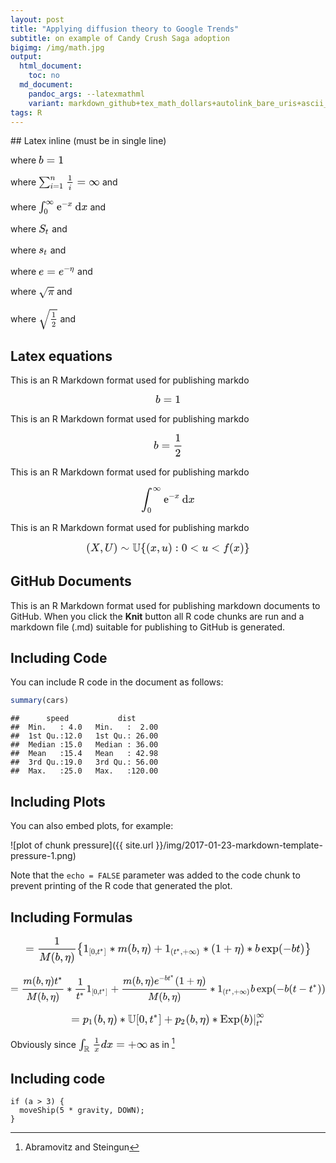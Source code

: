 ```yaml
---
layout: post
title: "Applying diffusion theory to Google Trends"
subtitle: on example of Candy Crush Saga adoption
bigimg: /img/math.jpg
output:
  html_document:
    toc: no
  md_document:
    pandoc_args: --latexmathml
    variant: markdown_github+tex_math_dollars+autolink_bare_uris+ascii_identifiers
tags: R
---
```

 

<style id="MathJax_SVG_styles">.MathJax_SVG_Display {text-align: center; margin: 1em 0em; position: relative; display: block!important; text-indent: 0; max-width: none; max-height: none; min-width: 0; min-height: 0; width: 100%}
.MathJax_SVG .MJX-monospace {font-family: monospace}
.MathJax_SVG .MJX-sans-serif {font-family: sans-serif}
.MathJax_SVG {display: inline; font-style: normal; font-weight: normal; line-height: normal; font-size: 100%; font-size-adjust: none; text-indent: 0; text-align: left; text-transform: none; letter-spacing: normal; word-spacing: normal; word-wrap: normal; white-space: nowrap; float: none; direction: ltr; max-width: none; max-height: none; min-width: 0; min-height: 0; border: 0; padding: 0; margin: 0}
.MathJax_SVG * {transition: none; -webkit-transition: none; -moz-transition: none; -ms-transition: none; -o-transition: none}
.mjx-svg-href {fill: blue; stroke: blue}
.MathJax_SVG_LineBox {display: table!important}
.MathJax_SVG_LineBox span {display: table-cell!important; width: 10000em!important; min-width: 0; max-width: none; padding: 0; border: 0; margin: 0}
</style><svg style="display: none;"><defs id="MathJax_SVG_glyphs"><path stroke-width="1" id="MJMATHI-62" d="M73 647Q73 657 77 670T89 683Q90 683 161 688T234 694Q246 694 246 685T212 542Q204 508 195 472T180 418L176 399Q176 396 182 402Q231 442 283 442Q345 442 383 396T422 280Q422 169 343 79T173 -11Q123 -11 82 27T40 150V159Q40 180 48 217T97 414Q147 611 147 623T109 637Q104 637 101 637H96Q86 637 83 637T76 640T73 647ZM336 325V331Q336 405 275 405Q258 405 240 397T207 376T181 352T163 330L157 322L136 236Q114 150 114 114Q114 66 138 42Q154 26 178 26Q211 26 245 58Q270 81 285 114T318 219Q336 291 336 325Z"></path><path stroke-width="1" id="MJMAIN-3D" d="M56 347Q56 360 70 367H707Q722 359 722 347Q722 336 708 328L390 327H72Q56 332 56 347ZM56 153Q56 168 72 173H708Q722 163 722 153Q722 140 707 133H70Q56 140 56 153Z"></path><path stroke-width="1" id="MJMAIN-31" d="M213 578L200 573Q186 568 160 563T102 556H83V602H102Q149 604 189 617T245 641T273 663Q275 666 285 666Q294 666 302 660V361L303 61Q310 54 315 52T339 48T401 46H427V0H416Q395 3 257 3Q121 3 100 0H88V46H114Q136 46 152 46T177 47T193 50T201 52T207 57T213 61V578Z"></path><path stroke-width="1" id="MJSZ1-2211" d="M61 748Q64 750 489 750H913L954 640Q965 609 976 579T993 533T999 516H979L959 517Q936 579 886 621T777 682Q724 700 655 705T436 710H319Q183 710 183 709Q186 706 348 484T511 259Q517 250 513 244L490 216Q466 188 420 134T330 27L149 -187Q149 -188 362 -188Q388 -188 436 -188T506 -189Q679 -189 778 -162T936 -43Q946 -27 959 6H999L913 -249L489 -250Q65 -250 62 -248Q56 -246 56 -239Q56 -234 118 -161Q186 -81 245 -11L428 206Q428 207 242 462L57 717L56 728Q56 744 61 748Z"></path><path stroke-width="1" id="MJMATHI-6E" d="M21 287Q22 293 24 303T36 341T56 388T89 425T135 442Q171 442 195 424T225 390T231 369Q231 367 232 367L243 378Q304 442 382 442Q436 442 469 415T503 336T465 179T427 52Q427 26 444 26Q450 26 453 27Q482 32 505 65T540 145Q542 153 560 153Q580 153 580 145Q580 144 576 130Q568 101 554 73T508 17T439 -10Q392 -10 371 17T350 73Q350 92 386 193T423 345Q423 404 379 404H374Q288 404 229 303L222 291L189 157Q156 26 151 16Q138 -11 108 -11Q95 -11 87 -5T76 7T74 17Q74 30 112 180T152 343Q153 348 153 366Q153 405 129 405Q91 405 66 305Q60 285 60 284Q58 278 41 278H27Q21 284 21 287Z"></path><path stroke-width="1" id="MJMATHI-69" d="M184 600Q184 624 203 642T247 661Q265 661 277 649T290 619Q290 596 270 577T226 557Q211 557 198 567T184 600ZM21 287Q21 295 30 318T54 369T98 420T158 442Q197 442 223 419T250 357Q250 340 236 301T196 196T154 83Q149 61 149 51Q149 26 166 26Q175 26 185 29T208 43T235 78T260 137Q263 149 265 151T282 153Q302 153 302 143Q302 135 293 112T268 61T223 11T161 -11Q129 -11 102 10T74 74Q74 91 79 106T122 220Q160 321 166 341T173 380Q173 404 156 404H154Q124 404 99 371T61 287Q60 286 59 284T58 281T56 279T53 278T49 278T41 278H27Q21 284 21 287Z"></path><path stroke-width="1" id="MJMAIN-221E" d="M55 217Q55 305 111 373T254 442Q342 442 419 381Q457 350 493 303L507 284L514 294Q618 442 747 442Q833 442 888 374T944 214Q944 128 889 59T743 -11Q657 -11 580 50Q542 81 506 128L492 147L485 137Q381 -11 252 -11Q166 -11 111 57T55 217ZM907 217Q907 285 869 341T761 397Q740 397 720 392T682 378T648 359T619 335T594 310T574 285T559 263T548 246L543 238L574 198Q605 158 622 138T664 94T714 61T765 51Q827 51 867 100T907 217ZM92 214Q92 145 131 89T239 33Q357 33 456 193L425 233Q364 312 334 337Q285 380 233 380Q171 380 132 331T92 214Z"></path><path stroke-width="1" id="MJSZ1-222B" d="M113 -244Q113 -246 119 -251T139 -263T167 -269Q186 -269 199 -260Q220 -247 232 -218T251 -133T262 -15T276 155T297 367Q300 390 305 438T314 512T325 580T340 647T361 703T390 751T428 784T479 804Q481 804 488 804T501 805Q552 802 581 769T610 695Q610 669 594 657T561 645Q542 645 527 658T512 694Q512 705 516 714T526 729T538 737T548 742L552 743Q552 745 545 751T525 762T498 768Q475 768 460 756T434 716T418 652T407 559T398 444T387 300T369 133Q349 -38 337 -102T303 -207Q256 -306 169 -306Q119 -306 87 -272T55 -196Q55 -170 71 -158T104 -146Q123 -146 138 -159T153 -195Q153 -206 149 -215T139 -230T127 -238T117 -242L113 -244Z"></path><path stroke-width="1" id="MJMAIN-30" d="M96 585Q152 666 249 666Q297 666 345 640T423 548Q460 465 460 320Q460 165 417 83Q397 41 362 16T301 -15T250 -22Q224 -22 198 -16T137 16T82 83Q39 165 39 320Q39 494 96 585ZM321 597Q291 629 250 629Q208 629 178 597Q153 571 145 525T137 333Q137 175 145 125T181 46Q209 16 250 16Q290 16 318 46Q347 76 354 130T362 333Q362 478 354 524T321 597Z"></path><path stroke-width="1" id="MJMAIN-65" d="M28 218Q28 273 48 318T98 391T163 433T229 448Q282 448 320 430T378 380T406 316T415 245Q415 238 408 231H126V216Q126 68 226 36Q246 30 270 30Q312 30 342 62Q359 79 369 104L379 128Q382 131 395 131H398Q415 131 415 121Q415 117 412 108Q393 53 349 21T250 -11Q155 -11 92 58T28 218ZM333 275Q322 403 238 411H236Q228 411 220 410T195 402T166 381T143 340T127 274V267H333V275Z"></path><path stroke-width="1" id="MJMAIN-2212" d="M84 237T84 250T98 270H679Q694 262 694 250T679 230H98Q84 237 84 250Z"></path><path stroke-width="1" id="MJMATHI-78" d="M52 289Q59 331 106 386T222 442Q257 442 286 424T329 379Q371 442 430 442Q467 442 494 420T522 361Q522 332 508 314T481 292T458 288Q439 288 427 299T415 328Q415 374 465 391Q454 404 425 404Q412 404 406 402Q368 386 350 336Q290 115 290 78Q290 50 306 38T341 26Q378 26 414 59T463 140Q466 150 469 151T485 153H489Q504 153 504 145Q504 144 502 134Q486 77 440 33T333 -11Q263 -11 227 52Q186 -10 133 -10H127Q78 -10 57 16T35 71Q35 103 54 123T99 143Q142 143 142 101Q142 81 130 66T107 46T94 41L91 40Q91 39 97 36T113 29T132 26Q168 26 194 71Q203 87 217 139T245 247T261 313Q266 340 266 352Q266 380 251 392T217 404Q177 404 142 372T93 290Q91 281 88 280T72 278H58Q52 284 52 289Z"></path><path stroke-width="1" id="MJMAIN-64" d="M376 495Q376 511 376 535T377 568Q377 613 367 624T316 637H298V660Q298 683 300 683L310 684Q320 685 339 686T376 688Q393 689 413 690T443 693T454 694H457V390Q457 84 458 81Q461 61 472 55T517 46H535V0Q533 0 459 -5T380 -11H373V44L365 37Q307 -11 235 -11Q158 -11 96 50T34 215Q34 315 97 378T244 442Q319 442 376 393V495ZM373 342Q328 405 260 405Q211 405 173 369Q146 341 139 305T131 211Q131 155 138 120T173 59Q203 26 251 26Q322 26 373 103V342Z"></path><path stroke-width="1" id="MJMATHI-53" d="M308 24Q367 24 416 76T466 197Q466 260 414 284Q308 311 278 321T236 341Q176 383 176 462Q176 523 208 573T273 648Q302 673 343 688T407 704H418H425Q521 704 564 640Q565 640 577 653T603 682T623 704Q624 704 627 704T632 705Q645 705 645 698T617 577T585 459T569 456Q549 456 549 465Q549 471 550 475Q550 478 551 494T553 520Q553 554 544 579T526 616T501 641Q465 662 419 662Q362 662 313 616T263 510Q263 480 278 458T319 427Q323 425 389 408T456 390Q490 379 522 342T554 242Q554 216 546 186Q541 164 528 137T492 78T426 18T332 -20Q320 -22 298 -22Q199 -22 144 33L134 44L106 13Q83 -14 78 -18T65 -22Q52 -22 52 -14Q52 -11 110 221Q112 227 130 227H143Q149 221 149 216Q149 214 148 207T144 186T142 153Q144 114 160 87T203 47T255 29T308 24Z"></path><path stroke-width="1" id="MJMATHI-74" d="M26 385Q19 392 19 395Q19 399 22 411T27 425Q29 430 36 430T87 431H140L159 511Q162 522 166 540T173 566T179 586T187 603T197 615T211 624T229 626Q247 625 254 615T261 596Q261 589 252 549T232 470L222 433Q222 431 272 431H323Q330 424 330 420Q330 398 317 385H210L174 240Q135 80 135 68Q135 26 162 26Q197 26 230 60T283 144Q285 150 288 151T303 153H307Q322 153 322 145Q322 142 319 133Q314 117 301 95T267 48T216 6T155 -11Q125 -11 98 4T59 56Q57 64 57 83V101L92 241Q127 382 128 383Q128 385 77 385H26Z"></path><path stroke-width="1" id="MJMATHI-73" d="M131 289Q131 321 147 354T203 415T300 442Q362 442 390 415T419 355Q419 323 402 308T364 292Q351 292 340 300T328 326Q328 342 337 354T354 372T367 378Q368 378 368 379Q368 382 361 388T336 399T297 405Q249 405 227 379T204 326Q204 301 223 291T278 274T330 259Q396 230 396 163Q396 135 385 107T352 51T289 7T195 -10Q118 -10 86 19T53 87Q53 126 74 143T118 160Q133 160 146 151T160 120Q160 94 142 76T111 58Q109 57 108 57T107 55Q108 52 115 47T146 34T201 27Q237 27 263 38T301 66T318 97T323 122Q323 150 302 164T254 181T195 196T148 231Q131 256 131 289Z"></path><path stroke-width="1" id="MJMATHI-65" d="M39 168Q39 225 58 272T107 350T174 402T244 433T307 442H310Q355 442 388 420T421 355Q421 265 310 237Q261 224 176 223Q139 223 138 221Q138 219 132 186T125 128Q125 81 146 54T209 26T302 45T394 111Q403 121 406 121Q410 121 419 112T429 98T420 82T390 55T344 24T281 -1T205 -11Q126 -11 83 42T39 168ZM373 353Q367 405 305 405Q272 405 244 391T199 357T170 316T154 280T149 261Q149 260 169 260Q282 260 327 284T373 353Z"></path><path stroke-width="1" id="MJMATHI-3B7" d="M21 287Q22 290 23 295T28 317T38 348T53 381T73 411T99 433T132 442Q156 442 175 435T205 417T221 395T229 376L231 369Q231 367 232 367L243 378Q304 442 382 442Q436 442 469 415T503 336V326Q503 302 439 53Q381 -182 377 -189Q364 -216 332 -216Q319 -216 310 -208T299 -186Q299 -177 358 57L420 307Q423 322 423 345Q423 404 379 404H374Q288 404 229 303L222 291L189 157Q156 26 151 16Q138 -11 108 -11Q95 -11 87 -5T76 7T74 17Q74 30 114 189T154 366Q154 405 128 405Q107 405 92 377T68 316T57 280Q55 278 41 278H27Q21 284 21 287Z"></path><path stroke-width="1" id="MJMATHI-3C0" d="M132 -11Q98 -11 98 22V33L111 61Q186 219 220 334L228 358H196Q158 358 142 355T103 336Q92 329 81 318T62 297T53 285Q51 284 38 284Q19 284 19 294Q19 300 38 329T93 391T164 429Q171 431 389 431Q549 431 553 430Q573 423 573 402Q573 371 541 360Q535 358 472 358H408L405 341Q393 269 393 222Q393 170 402 129T421 65T431 37Q431 20 417 5T381 -10Q370 -10 363 -7T347 17T331 77Q330 86 330 121Q330 170 339 226T357 318T367 358H269L268 354Q268 351 249 275T206 114T175 17Q164 -11 132 -11Z"></path><path stroke-width="1" id="MJMAIN-221A" d="M95 178Q89 178 81 186T72 200T103 230T169 280T207 309Q209 311 212 311H213Q219 311 227 294T281 177Q300 134 312 108L397 -77Q398 -77 501 136T707 565T814 786Q820 800 834 800Q841 800 846 794T853 782V776L620 293L385 -193Q381 -200 366 -200Q357 -200 354 -197Q352 -195 256 15L160 225L144 214Q129 202 113 190T95 178Z"></path><path stroke-width="1" id="MJMAIN-32" d="M109 429Q82 429 66 447T50 491Q50 562 103 614T235 666Q326 666 387 610T449 465Q449 422 429 383T381 315T301 241Q265 210 201 149L142 93L218 92Q375 92 385 97Q392 99 409 186V189H449V186Q448 183 436 95T421 3V0H50V19V31Q50 38 56 46T86 81Q115 113 136 137Q145 147 170 174T204 211T233 244T261 278T284 308T305 340T320 369T333 401T340 431T343 464Q343 527 309 573T212 619Q179 619 154 602T119 569T109 550Q109 549 114 549Q132 549 151 535T170 489Q170 464 154 447T109 429Z"></path><path stroke-width="1" id="MJSZ2-221A" d="M1001 1150Q1017 1150 1020 1132Q1020 1127 741 244L460 -643Q453 -650 436 -650H424Q423 -647 423 -645T421 -640T419 -631T415 -617T408 -594T399 -560T385 -512T367 -448T343 -364T312 -259L203 119L138 41L111 67L212 188L264 248L472 -474L983 1140Q988 1150 1001 1150Z"></path><path stroke-width="1" id="MJSZ2-222B" d="M114 -798Q132 -824 165 -824H167Q195 -824 223 -764T275 -600T320 -391T362 -164Q365 -143 367 -133Q439 292 523 655T645 1127Q651 1145 655 1157T672 1201T699 1257T733 1306T777 1346T828 1360Q884 1360 912 1325T944 1245Q944 1220 932 1205T909 1186T887 1183Q866 1183 849 1198T832 1239Q832 1287 885 1296L882 1300Q879 1303 874 1307T866 1313Q851 1323 833 1323Q819 1323 807 1311T775 1255T736 1139T689 936T633 628Q574 293 510 -5T410 -437T355 -629Q278 -862 165 -862Q125 -862 92 -831T55 -746Q55 -711 74 -698T112 -685Q133 -685 150 -700T167 -741Q167 -789 114 -798Z"></path><path stroke-width="1" id="MJMAIN-28" d="M94 250Q94 319 104 381T127 488T164 576T202 643T244 695T277 729T302 750H315H319Q333 750 333 741Q333 738 316 720T275 667T226 581T184 443T167 250T184 58T225 -81T274 -167T316 -220T333 -241Q333 -250 318 -250H315H302L274 -226Q180 -141 137 -14T94 250Z"></path><path stroke-width="1" id="MJMATHI-58" d="M42 0H40Q26 0 26 11Q26 15 29 27Q33 41 36 43T55 46Q141 49 190 98Q200 108 306 224T411 342Q302 620 297 625Q288 636 234 637H206Q200 643 200 645T202 664Q206 677 212 683H226Q260 681 347 681Q380 681 408 681T453 682T473 682Q490 682 490 671Q490 670 488 658Q484 643 481 640T465 637Q434 634 411 620L488 426L541 485Q646 598 646 610Q646 628 622 635Q617 635 609 637Q594 637 594 648Q594 650 596 664Q600 677 606 683H618Q619 683 643 683T697 681T738 680Q828 680 837 683H845Q852 676 852 672Q850 647 840 637H824Q790 636 763 628T722 611T698 593L687 584Q687 585 592 480L505 384Q505 383 536 304T601 142T638 56Q648 47 699 46Q734 46 734 37Q734 35 732 23Q728 7 725 4T711 1Q708 1 678 1T589 2Q528 2 496 2T461 1Q444 1 444 10Q444 11 446 25Q448 35 450 39T455 44T464 46T480 47T506 54Q523 62 523 64Q522 64 476 181L429 299Q241 95 236 84Q232 76 232 72Q232 53 261 47Q262 47 267 47T273 46Q276 46 277 46T280 45T283 42T284 35Q284 26 282 19Q279 6 276 4T261 1Q258 1 243 1T201 2T142 2Q64 2 42 0Z"></path><path stroke-width="1" id="MJMAIN-2C" d="M78 35T78 60T94 103T137 121Q165 121 187 96T210 8Q210 -27 201 -60T180 -117T154 -158T130 -185T117 -194Q113 -194 104 -185T95 -172Q95 -168 106 -156T131 -126T157 -76T173 -3V9L172 8Q170 7 167 6T161 3T152 1T140 0Q113 0 96 17Z"></path><path stroke-width="1" id="MJMATHI-55" d="M107 637Q73 637 71 641Q70 643 70 649Q70 673 81 682Q83 683 98 683Q139 681 234 681Q268 681 297 681T342 682T362 682Q378 682 378 672Q378 670 376 658Q371 641 366 638H364Q362 638 359 638T352 638T343 637T334 637Q295 636 284 634T266 623Q265 621 238 518T184 302T154 169Q152 155 152 140Q152 86 183 55T269 24Q336 24 403 69T501 205L552 406Q599 598 599 606Q599 633 535 637Q511 637 511 648Q511 650 513 660Q517 676 519 679T529 683Q532 683 561 682T645 680Q696 680 723 681T752 682Q767 682 767 672Q767 650 759 642Q756 637 737 637Q666 633 648 597Q646 592 598 404Q557 235 548 205Q515 105 433 42T263 -22Q171 -22 116 34T60 167V183Q60 201 115 421Q164 622 164 628Q164 635 107 637Z"></path><path stroke-width="1" id="MJMAIN-29" d="M60 749L64 750Q69 750 74 750H86L114 726Q208 641 251 514T294 250Q294 182 284 119T261 12T224 -76T186 -143T145 -194T113 -227T90 -246Q87 -249 86 -250H74Q66 -250 63 -250T58 -247T55 -238Q56 -237 66 -225Q221 -64 221 250T66 725Q56 737 55 738Q55 746 60 749Z"></path><path stroke-width="1" id="MJMAIN-223C" d="M55 166Q55 241 101 304T222 367Q260 367 296 349T362 304T421 252T484 208T554 189Q616 189 655 236T694 338Q694 350 698 358T708 367Q722 367 722 334Q722 260 677 197T562 134H554Q517 134 481 152T414 196T355 248T292 293T223 311Q179 311 145 286Q109 257 96 218T80 156T69 133Q55 133 55 166Z"></path><path stroke-width="1" id="MJAMS-55" d="M16 666Q16 677 28 683H341L348 679Q359 665 348 654Q342 648 315 648Q270 644 266 632Q262 627 262 598T261 399Q261 372 261 325T260 260Q260 149 274 99T339 30Q355 25 393 25Q430 25 457 33T494 49T519 72Q562 115 575 205Q576 219 576 379Q576 538 575 550Q568 597 550 622T506 648Q498 648 493 654T487 667T499 683H697Q709 675 709 667T704 654T690 648Q653 648 633 597Q624 573 622 546T619 377Q617 193 613 174Q596 95 544 41Q477 -19 355 -19H344Q275 -16 226 5T153 57T120 110T106 154Q101 172 99 399Q99 618 95 632Q88 644 53 648Q16 648 16 666ZM228 639L233 648H128Q128 647 133 632Q135 621 135 412Q135 197 137 185Q148 115 181 79Q209 51 235 41Q242 36 258 31T277 25Q276 27 268 38T254 59T241 92T228 145Q226 161 226 399Q226 632 228 639ZM604 621Q606 626 619 648H577L586 634Q587 632 591 625T595 614L597 608L604 621Z"></path><path stroke-width="1" id="MJMAIN-7B" d="M434 -231Q434 -244 428 -250H410Q281 -250 230 -184Q225 -177 222 -172T217 -161T213 -148T211 -133T210 -111T209 -84T209 -47T209 0Q209 21 209 53Q208 142 204 153Q203 154 203 155Q189 191 153 211T82 231Q71 231 68 234T65 250T68 266T82 269Q116 269 152 289T203 345Q208 356 208 377T209 529V579Q209 634 215 656T244 698Q270 724 324 740Q361 748 377 749Q379 749 390 749T408 750H428Q434 744 434 732Q434 719 431 716Q429 713 415 713Q362 710 332 689T296 647Q291 634 291 499V417Q291 370 288 353T271 314Q240 271 184 255L170 250L184 245Q202 239 220 230T262 196T290 137Q291 131 291 1Q291 -134 296 -147Q306 -174 339 -192T415 -213Q429 -213 431 -216Q434 -219 434 -231Z"></path><path stroke-width="1" id="MJMATHI-75" d="M21 287Q21 295 30 318T55 370T99 420T158 442Q204 442 227 417T250 358Q250 340 216 246T182 105Q182 62 196 45T238 27T291 44T328 78L339 95Q341 99 377 247Q407 367 413 387T427 416Q444 431 463 431Q480 431 488 421T496 402L420 84Q419 79 419 68Q419 43 426 35T447 26Q469 29 482 57T512 145Q514 153 532 153Q551 153 551 144Q550 139 549 130T540 98T523 55T498 17T462 -8Q454 -10 438 -10Q372 -10 347 46Q345 45 336 36T318 21T296 6T267 -6T233 -11Q189 -11 155 7Q103 38 103 113Q103 170 138 262T173 379Q173 380 173 381Q173 390 173 393T169 400T158 404H154Q131 404 112 385T82 344T65 302T57 280Q55 278 41 278H27Q21 284 21 287Z"></path><path stroke-width="1" id="MJMAIN-3A" d="M78 370Q78 394 95 412T138 430Q162 430 180 414T199 371Q199 346 182 328T139 310T96 327T78 370ZM78 60Q78 84 95 102T138 120Q162 120 180 104T199 61Q199 36 182 18T139 0T96 17T78 60Z"></path><path stroke-width="1" id="MJMAIN-3C" d="M694 -11T694 -19T688 -33T678 -40Q671 -40 524 29T234 166L90 235Q83 240 83 250Q83 261 91 266Q664 540 678 540Q681 540 687 534T694 519T687 505Q686 504 417 376L151 250L417 124Q686 -4 687 -5Q694 -11 694 -19Z"></path><path stroke-width="1" id="MJMATHI-66" d="M118 -162Q120 -162 124 -164T135 -167T147 -168Q160 -168 171 -155T187 -126Q197 -99 221 27T267 267T289 382V385H242Q195 385 192 387Q188 390 188 397L195 425Q197 430 203 430T250 431Q298 431 298 432Q298 434 307 482T319 540Q356 705 465 705Q502 703 526 683T550 630Q550 594 529 578T487 561Q443 561 443 603Q443 622 454 636T478 657L487 662Q471 668 457 668Q445 668 434 658T419 630Q412 601 403 552T387 469T380 433Q380 431 435 431Q480 431 487 430T498 424Q499 420 496 407T491 391Q489 386 482 386T428 385H372L349 263Q301 15 282 -47Q255 -132 212 -173Q175 -205 139 -205Q107 -205 81 -186T55 -132Q55 -95 76 -78T118 -61Q162 -61 162 -103Q162 -122 151 -136T127 -157L118 -162Z"></path><path stroke-width="1" id="MJMAIN-7D" d="M65 731Q65 745 68 747T88 750Q171 750 216 725T279 670Q288 649 289 635T291 501Q292 362 293 357Q306 312 345 291T417 269Q428 269 431 266T434 250T431 234T417 231Q380 231 345 210T298 157Q293 143 292 121T291 -28V-79Q291 -134 285 -156T256 -198Q202 -250 89 -250Q71 -250 68 -247T65 -230Q65 -224 65 -223T66 -218T69 -214T77 -213Q91 -213 108 -210T146 -200T183 -177T207 -139Q208 -134 209 3L210 139Q223 196 280 230Q315 247 330 250Q305 257 280 270Q225 304 212 352L210 362L209 498Q208 635 207 640Q195 680 154 696T77 713Q68 713 67 716T65 731Z"></path><path stroke-width="1" id="MJMATHI-4D" d="M289 629Q289 635 232 637Q208 637 201 638T194 648Q194 649 196 659Q197 662 198 666T199 671T201 676T203 679T207 681T212 683T220 683T232 684Q238 684 262 684T307 683Q386 683 398 683T414 678Q415 674 451 396L487 117L510 154Q534 190 574 254T662 394Q837 673 839 675Q840 676 842 678T846 681L852 683H948Q965 683 988 683T1017 684Q1051 684 1051 673Q1051 668 1048 656T1045 643Q1041 637 1008 637Q968 636 957 634T939 623Q936 618 867 340T797 59Q797 55 798 54T805 50T822 48T855 46H886Q892 37 892 35Q892 19 885 5Q880 0 869 0Q864 0 828 1T736 2Q675 2 644 2T609 1Q592 1 592 11Q592 13 594 25Q598 41 602 43T625 46Q652 46 685 49Q699 52 704 61Q706 65 742 207T813 490T848 631L654 322Q458 10 453 5Q451 4 449 3Q444 0 433 0Q418 0 415 7Q413 11 374 317L335 624L267 354Q200 88 200 79Q206 46 272 46H282Q288 41 289 37T286 19Q282 3 278 1Q274 0 267 0Q265 0 255 0T221 1T157 2Q127 2 95 1T58 0Q43 0 39 2T35 11Q35 13 38 25T43 40Q45 46 65 46Q135 46 154 86Q158 92 223 354T289 629Z"></path><path stroke-width="1" id="MJMAIN-5B" d="M118 -250V750H255V710H158V-210H255V-250H118Z"></path><path stroke-width="1" id="MJMAIN-2217" d="M229 286Q216 420 216 436Q216 454 240 464Q241 464 245 464T251 465Q263 464 273 456T283 436Q283 419 277 356T270 286L328 328Q384 369 389 372T399 375Q412 375 423 365T435 338Q435 325 425 315Q420 312 357 282T289 250L355 219L425 184Q434 175 434 161Q434 146 425 136T401 125Q393 125 383 131T328 171L270 213Q283 79 283 63Q283 53 276 44T250 35Q231 35 224 44T216 63Q216 80 222 143T229 213L171 171Q115 130 110 127Q106 124 100 124Q87 124 76 134T64 161Q64 166 64 169T67 175T72 181T81 188T94 195T113 204T138 215T170 230T210 250L74 315Q65 324 65 338Q65 353 74 363T98 374Q106 374 116 368T171 328L229 286Z"></path><path stroke-width="1" id="MJMAIN-5D" d="M22 710V750H159V-250H22V-210H119V710H22Z"></path><path stroke-width="1" id="MJMATHI-6D" d="M21 287Q22 293 24 303T36 341T56 388T88 425T132 442T175 435T205 417T221 395T229 376L231 369Q231 367 232 367L243 378Q303 442 384 442Q401 442 415 440T441 433T460 423T475 411T485 398T493 385T497 373T500 364T502 357L510 367Q573 442 659 442Q713 442 746 415T780 336Q780 285 742 178T704 50Q705 36 709 31T724 26Q752 26 776 56T815 138Q818 149 821 151T837 153Q857 153 857 145Q857 144 853 130Q845 101 831 73T785 17T716 -10Q669 -10 648 17T627 73Q627 92 663 193T700 345Q700 404 656 404H651Q565 404 506 303L499 291L466 157Q433 26 428 16Q415 -11 385 -11Q372 -11 364 -4T353 8T350 18Q350 29 384 161L420 307Q423 322 423 345Q423 404 379 404H374Q288 404 229 303L222 291L189 157Q156 26 151 16Q138 -11 108 -11Q95 -11 87 -5T76 7T74 17Q74 30 112 181Q151 335 151 342Q154 357 154 369Q154 405 129 405Q107 405 92 377T69 316T57 280Q55 278 41 278H27Q21 284 21 287Z"></path><path stroke-width="1" id="MJMAIN-2B" d="M56 237T56 250T70 270H369V420L370 570Q380 583 389 583Q402 583 409 568V270H707Q722 262 722 250T707 230H409V-68Q401 -82 391 -82H389H387Q375 -82 369 -68V230H70Q56 237 56 250Z"></path><path stroke-width="1" id="MJMAIN-78" d="M201 0Q189 3 102 3Q26 3 17 0H11V46H25Q48 47 67 52T96 61T121 78T139 96T160 122T180 150L226 210L168 288Q159 301 149 315T133 336T122 351T113 363T107 370T100 376T94 379T88 381T80 383Q74 383 44 385H16V431H23Q59 429 126 429Q219 429 229 431H237V385Q201 381 201 369Q201 367 211 353T239 315T268 274L272 270L297 304Q329 345 329 358Q329 364 327 369T322 376T317 380T310 384L307 385H302V431H309Q324 428 408 428Q487 428 493 431H499V385H492Q443 385 411 368Q394 360 377 341T312 257L296 236L358 151Q424 61 429 57T446 50Q464 46 499 46H516V0H510H502Q494 1 482 1T457 2T432 2T414 3Q403 3 377 3T327 1L304 0H295V46H298Q309 46 320 51T331 63Q331 65 291 120L250 175Q249 174 219 133T185 88Q181 83 181 74Q181 63 188 55T206 46Q208 46 208 23V0H201Z"></path><path stroke-width="1" id="MJMAIN-70" d="M36 -148H50Q89 -148 97 -134V-126Q97 -119 97 -107T97 -77T98 -38T98 6T98 55T98 106Q98 140 98 177T98 243T98 296T97 335T97 351Q94 370 83 376T38 385H20V408Q20 431 22 431L32 432Q42 433 61 434T98 436Q115 437 135 438T165 441T176 442H179V416L180 390L188 397Q247 441 326 441Q407 441 464 377T522 216Q522 115 457 52T310 -11Q242 -11 190 33L182 40V-45V-101Q182 -128 184 -134T195 -145Q216 -148 244 -148H260V-194H252L228 -193Q205 -192 178 -192T140 -191Q37 -191 28 -194H20V-148H36ZM424 218Q424 292 390 347T305 402Q234 402 182 337V98Q222 26 294 26Q345 26 384 80T424 218Z"></path><path stroke-width="1" id="MJSZ1-7B" d="M477 -343L471 -349H458Q432 -349 367 -325T273 -263Q258 -245 250 -212L249 -51Q249 -27 249 12Q248 118 244 128Q243 129 243 130Q220 189 121 228Q109 232 107 235T105 250Q105 256 105 257T105 261T107 265T111 268T118 272T128 276T142 283T162 291Q224 324 243 371Q243 372 244 373Q248 384 249 469Q249 475 249 489Q249 528 249 552L250 714Q253 728 256 736T271 761T299 789T347 816T422 843Q440 849 441 849H443Q445 849 447 849T452 850T457 850H471L477 844V830Q477 820 476 817T470 811T459 807T437 801T404 785Q353 760 338 724Q333 710 333 550Q333 526 333 492T334 447Q334 393 327 368T295 318Q257 280 181 255L169 251L184 245Q318 198 332 112Q333 106 333 -49Q333 -209 338 -223Q351 -255 391 -277T469 -309Q477 -311 477 -329V-343Z"></path><path stroke-width="1" id="MJSZ1-7D" d="M110 849L115 850Q120 850 125 850Q151 850 215 826T309 764Q324 747 332 714L333 552Q333 528 333 489Q334 383 338 373Q339 372 339 371Q353 336 391 310T469 271Q477 268 477 251Q477 241 476 237T472 232T456 225T428 214Q357 179 339 130Q339 129 338 128Q334 117 333 32Q333 26 333 12Q333 -27 333 -51L332 -212Q328 -228 323 -240T302 -271T255 -307T175 -338Q139 -349 125 -349T108 -346T105 -329Q105 -314 107 -312T130 -304Q233 -271 248 -209Q249 -203 249 -49V57Q249 106 253 125T273 167Q307 213 398 245L413 251L401 255Q265 300 250 389Q249 395 249 550Q249 710 244 724Q224 774 112 811Q105 813 105 830Q105 845 110 849Z"></path><path stroke-width="1" id="MJMATHI-70" d="M23 287Q24 290 25 295T30 317T40 348T55 381T75 411T101 433T134 442Q209 442 230 378L240 387Q302 442 358 442Q423 442 460 395T497 281Q497 173 421 82T249 -10Q227 -10 210 -4Q199 1 187 11T168 28L161 36Q160 35 139 -51T118 -138Q118 -144 126 -145T163 -148H188Q194 -155 194 -157T191 -175Q188 -187 185 -190T172 -194Q170 -194 161 -194T127 -193T65 -192Q-5 -192 -24 -194H-32Q-39 -187 -39 -183Q-37 -156 -26 -148H-6Q28 -147 33 -136Q36 -130 94 103T155 350Q156 355 156 364Q156 405 131 405Q109 405 94 377T71 316T59 280Q57 278 43 278H29Q23 284 23 287ZM178 102Q200 26 252 26Q282 26 310 49T356 107Q374 141 392 215T411 325V331Q411 405 350 405Q339 405 328 402T306 393T286 380T269 365T254 350T243 336T235 326L232 322Q232 321 229 308T218 264T204 212Q178 106 178 102Z"></path><path stroke-width="1" id="MJMAIN-45" d="M128 619Q121 626 117 628T101 631T58 634H25V680H597V676Q599 670 611 560T625 444V440H585V444Q584 447 582 465Q578 500 570 526T553 571T528 601T498 619T457 629T411 633T353 634Q266 634 251 633T233 622Q233 622 233 621Q232 619 232 497V376H286Q359 378 377 385Q413 401 416 469Q416 471 416 473V493H456V213H416V233Q415 268 408 288T383 317T349 328T297 330Q290 330 286 330H232V196V114Q232 57 237 52Q243 47 289 47H340H391Q428 47 452 50T505 62T552 92T584 146Q594 172 599 200T607 247T612 270V273H652V270Q651 267 632 137T610 3V0H25V46H58Q100 47 109 49T128 61V619Z"></path><path stroke-width="1" id="MJMAIN-7C" d="M139 -249H137Q125 -249 119 -235V251L120 737Q130 750 139 750Q152 750 159 735V-235Q151 -249 141 -249H139Z"></path><path stroke-width="1" id="MJAMS-52" d="M17 665Q17 672 28 683H221Q415 681 439 677Q461 673 481 667T516 654T544 639T566 623T584 607T597 592T607 578T614 565T618 554L621 548Q626 530 626 497Q626 447 613 419Q578 348 473 326L455 321Q462 310 473 292T517 226T578 141T637 72T686 35Q705 30 705 16Q705 7 693 -1H510Q503 6 404 159L306 310H268V183Q270 67 271 59Q274 42 291 38Q295 37 319 35Q344 35 353 28Q362 17 353 3L346 -1H28Q16 5 16 16Q16 35 55 35Q96 38 101 52Q106 60 106 341T101 632Q95 645 55 648Q17 648 17 665ZM241 35Q238 42 237 45T235 78T233 163T233 337V621L237 635L244 648H133Q136 641 137 638T139 603T141 517T141 341Q141 131 140 89T134 37Q133 36 133 35H241ZM457 496Q457 540 449 570T425 615T400 634T377 643Q374 643 339 648Q300 648 281 635Q271 628 270 610T268 481V346H284Q327 346 375 352Q421 364 439 392T457 496ZM492 537T492 496T488 427T478 389T469 371T464 361Q464 360 465 360Q469 360 497 370Q593 400 593 495Q593 592 477 630L457 637L461 626Q474 611 488 561Q492 537 492 496ZM464 243Q411 317 410 317Q404 317 401 315Q384 315 370 312H346L526 35H619L606 50Q553 109 464 243Z"></path><path stroke-width="1" id="MJMATHI-64" d="M366 683Q367 683 438 688T511 694Q523 694 523 686Q523 679 450 384T375 83T374 68Q374 26 402 26Q411 27 422 35Q443 55 463 131Q469 151 473 152Q475 153 483 153H487H491Q506 153 506 145Q506 140 503 129Q490 79 473 48T445 8T417 -8Q409 -10 393 -10Q359 -10 336 5T306 36L300 51Q299 52 296 50Q294 48 292 46Q233 -10 172 -10Q117 -10 75 30T33 157Q33 205 53 255T101 341Q148 398 195 420T280 442Q336 442 364 400Q369 394 369 396Q370 400 396 505T424 616Q424 629 417 632T378 637H357Q351 643 351 645T353 664Q358 683 366 683ZM352 326Q329 405 277 405Q242 405 210 374T160 293Q131 214 119 129Q119 126 119 118T118 106Q118 61 136 44T179 26Q233 26 290 98L298 109L352 326Z"></path></defs></svg>## Latex inline (must be in single line)

where <span style="font-size: 100%; display: inline-block;" class="MathJax_SVG" id="MathJax-Element-1-Frame"><svg xmlns:xlink="http://www.w3.org/1999/xlink" width="5.258ex" height="2.176ex" style="vertical-align: -0.338ex;" viewBox="0 -791.3 2264.1 936.9" role="img" focusable="false"><g stroke="currentColor" fill="currentColor" stroke-width="0" transform="matrix(1 0 0 -1 0 0)"><use x="0" y="0" xlink:href="#MJMATHI-62"></use><use x="707" y="0" xlink:href="#MJMAIN-3D"></use><use x="1763" y="0" xlink:href="#MJMAIN-31"></use></g></svg></span>

where <span style="font-size: 100%; display: inline-block;" class="MathJax_SVG" id="MathJax-Element-2-Frame"><svg xmlns:xlink="http://www.w3.org/1999/xlink" width="12.821ex" height="3.509ex" style="vertical-align: -1.171ex;" viewBox="0 -1006.6 5520.3 1510.9" role="img" focusable="false"><g stroke="currentColor" fill="currentColor" stroke-width="0" transform="matrix(1 0 0 -1 0 0)"><use x="0" y="0" xlink:href="#MJSZ1-2211"></use><use transform="scale(0.707)" x="1494" y="675" xlink:href="#MJMATHI-6E"></use><g transform="translate(1056,-287)"><use transform="scale(0.707)" x="0" y="0" xlink:href="#MJMATHI-69"></use><use transform="scale(0.707)" x="345" y="0" xlink:href="#MJMAIN-3D"></use><use transform="scale(0.707)" x="1124" y="0" xlink:href="#MJMAIN-31"></use></g><g transform="translate(2305,0)"><g transform="translate(286,0)"><rect stroke="none" width="473" height="60" x="0" y="220"></rect><use transform="scale(0.707)" x="84" y="629" xlink:href="#MJMAIN-31"></use><use transform="scale(0.707)" x="162" y="-584" xlink:href="#MJMATHI-69"></use></g></g><use x="3463" y="0" xlink:href="#MJMAIN-3D"></use><use x="4519" y="0" xlink:href="#MJMAIN-221E"></use></g></svg></span> and

where <span style="font-size: 100%; display: inline-block;" class="MathJax_SVG" id="MathJax-Element-3-Frame"><svg xmlns:xlink="http://www.w3.org/1999/xlink" width="10.269ex" height="3.176ex" style="vertical-align: -1.005ex;" viewBox="0 -934.9 4421.5 1367.4" role="img" focusable="false"><g stroke="currentColor" fill="currentColor" stroke-width="0" transform="matrix(1 0 0 -1 0 0)"><use x="0" y="0" xlink:href="#MJSZ1-222B"></use><use transform="scale(0.707)" x="921" y="754" xlink:href="#MJMAIN-221E"></use><use transform="scale(0.707)" x="668" y="-484" xlink:href="#MJMAIN-30"></use><g transform="translate(1626,0)"><use x="0" y="0" xlink:href="#MJMAIN-65"></use><g transform="translate(444,362)"><use transform="scale(0.707)" x="0" y="0" xlink:href="#MJMAIN-2212"></use><use transform="scale(0.707)" x="778" y="0" xlink:href="#MJMATHI-78"></use></g></g><use x="3292" y="0" xlink:href="#MJMAIN-64"></use><use x="3849" y="0" xlink:href="#MJMATHI-78"></use></g></svg></span> and

where <span style="font-size: 100%; display: inline-block;" class="MathJax_SVG" id="MathJax-Element-4-Frame"><svg xmlns:xlink="http://www.w3.org/1999/xlink" width="2.251ex" height="2.509ex" style="vertical-align: -0.671ex;" viewBox="0 -791.3 969.1 1080.4" role="img" focusable="false"><g stroke="currentColor" fill="currentColor" stroke-width="0" transform="matrix(1 0 0 -1 0 0)"><use x="0" y="0" xlink:href="#MJMATHI-53"></use><use transform="scale(0.707)" x="867" y="-213" xlink:href="#MJMATHI-74"></use></g></svg></span> and

where <span style="font-size: 100%; display: inline-block;" class="MathJax_SVG" id="MathJax-Element-5-Frame"><svg xmlns:xlink="http://www.w3.org/1999/xlink" width="1.916ex" height="2.009ex" style="vertical-align: -0.671ex;" viewBox="0 -576.1 825.1 865.1" role="img" focusable="false"><g stroke="currentColor" fill="currentColor" stroke-width="0" transform="matrix(1 0 0 -1 0 0)"><use x="0" y="0" xlink:href="#MJMATHI-73"></use><use transform="scale(0.707)" x="663" y="-213" xlink:href="#MJMATHI-74"></use></g></svg></span> and

where <span style="font-size: 100%; display: inline-block;" class="MathJax_SVG" id="MathJax-Element-6-Frame"><svg xmlns:xlink="http://www.w3.org/1999/xlink" width="7.603ex" height="2.343ex" style="vertical-align: -0.338ex;" viewBox="0 -863.1 3273.6 1008.6" role="img" focusable="false"><g stroke="currentColor" fill="currentColor" stroke-width="0" transform="matrix(1 0 0 -1 0 0)"><use x="0" y="0" xlink:href="#MJMATHI-65"></use><use x="744" y="0" xlink:href="#MJMAIN-3D"></use><g transform="translate(1800,0)"><use x="0" y="0" xlink:href="#MJMATHI-65"></use><g transform="translate(466,362)"><use transform="scale(0.707)" x="0" y="0" xlink:href="#MJMAIN-2212"></use><use transform="scale(0.707)" x="778" y="0" xlink:href="#MJMATHI-3B7"></use></g></g></g></svg></span> and 

where <span style="font-size: 100%; display: inline-block;" class="MathJax_SVG" id="MathJax-Element-7-Frame"><svg xmlns:xlink="http://www.w3.org/1999/xlink" width="3.268ex" height="2.843ex" style="vertical-align: -0.838ex;" viewBox="0 -863.1 1407 1223.9" role="img" focusable="false"><g stroke="currentColor" fill="currentColor" stroke-width="0" transform="matrix(1 0 0 -1 0 0)"><use x="0" y="-84" xlink:href="#MJMAIN-221A"></use><rect stroke="none" width="573" height="60" x="833" y="657"></rect><use x="833" y="0" xlink:href="#MJMATHI-3C0"></use></g></svg></span> and 

where <span style="font-size: 100%; display: inline-block;" class="MathJax_SVG" id="MathJax-Element-8-Frame"><svg xmlns:xlink="http://www.w3.org/1999/xlink" width="3.982ex" height="4.676ex" style="vertical-align: -1.671ex;" viewBox="0 -1293.7 1714.4 2013.3" role="img" focusable="false"><g stroke="currentColor" fill="currentColor" stroke-width="0" transform="matrix(1 0 0 -1 0 0)"><use x="0" y="6" xlink:href="#MJSZ2-221A"></use><rect stroke="none" width="713" height="60" x="1000" y="1097"></rect><g transform="translate(1000,0)"><g transform="translate(120,0)"><rect stroke="none" width="473" height="60" x="0" y="220"></rect><use transform="scale(0.707)" x="84" y="629" xlink:href="#MJMAIN-31"></use><use transform="scale(0.707)" x="84" y="-589" xlink:href="#MJMAIN-32"></use></g></g></g></svg></span> and 

## Latex equations

This is an R Markdown format used for publishing markdo
<div class="MathJax_SVG_Display" style="text-align: center;"><span style="font-size: 100%; display: inline-block;" class="MathJax_SVG" id="MathJax-Element-9-Frame"><svg xmlns:xlink="http://www.w3.org/1999/xlink" width="5.258ex" height="2.176ex" style="vertical-align: -0.338ex;" viewBox="0 -791.3 2264.1 936.9" role="img" focusable="false"><g stroke="currentColor" fill="currentColor" stroke-width="0" transform="matrix(1 0 0 -1 0 0)"><use x="0" y="0" xlink:href="#MJMATHI-62"></use><use x="707" y="0" xlink:href="#MJMAIN-3D"></use><use x="1763" y="0" xlink:href="#MJMAIN-31"></use></g></svg></span></div>
This is an R Markdown format used for publishing markdo
<div class="MathJax_SVG_Display" style="text-align: center;"><span style="font-size: 100%; display: inline-block;" class="MathJax_SVG" id="MathJax-Element-10-Frame"><svg xmlns:xlink="http://www.w3.org/1999/xlink" width="6.095ex" height="5.176ex" style="vertical-align: -1.838ex;" viewBox="0 -1437.2 2624.1 2228.5" role="img" focusable="false"><g stroke="currentColor" fill="currentColor" stroke-width="0" transform="matrix(1 0 0 -1 0 0)"><use x="0" y="0" xlink:href="#MJMATHI-62"></use><use x="707" y="0" xlink:href="#MJMAIN-3D"></use><g transform="translate(1485,0)"><g transform="translate(397,0)"><rect stroke="none" width="620" height="60" x="0" y="220"></rect><use x="60" y="676" xlink:href="#MJMAIN-31"></use><use x="60" y="-687" xlink:href="#MJMAIN-32"></use></g></g></g></svg></span></div>
This is an R Markdown format used for publishing markdo
<div class="MathJax_SVG_Display" style="text-align: center;"><span style="font-size: 100%; display: inline-block;" class="MathJax_SVG" id="MathJax-Element-11-Frame"><svg xmlns:xlink="http://www.w3.org/1999/xlink" width="11.219ex" height="5.843ex" style="vertical-align: -2.338ex;" viewBox="0 -1508.9 4830.5 2515.6" role="img" focusable="false"><g stroke="currentColor" fill="currentColor" stroke-width="0" transform="matrix(1 0 0 -1 0 0)"><use x="0" y="0" xlink:href="#MJSZ2-222B"></use><use transform="scale(0.707)" x="1500" y="1540" xlink:href="#MJMAIN-221E"></use><use transform="scale(0.707)" x="787" y="-1270" xlink:href="#MJMAIN-30"></use><g transform="translate(2035,0)"><use x="0" y="0" xlink:href="#MJMAIN-65"></use><g transform="translate(444,412)"><use transform="scale(0.707)" x="0" y="0" xlink:href="#MJMAIN-2212"></use><use transform="scale(0.707)" x="778" y="0" xlink:href="#MJMATHI-78"></use></g></g><use x="3701" y="0" xlink:href="#MJMAIN-64"></use><use x="4258" y="0" xlink:href="#MJMATHI-78"></use></g></svg></span></div>
This is an R Markdown format used for publishing markdo
<div class="MathJax_SVG_Display" style="text-align: center;"><span style="font-size: 100%; display: inline-block;" class="MathJax_SVG" id="MathJax-Element-12-Frame"><svg xmlns:xlink="http://www.w3.org/1999/xlink" width="34.254ex" height="2.843ex" style="vertical-align: -0.838ex;" viewBox="0 -863.1 14748.1 1223.9" role="img" focusable="false"><g stroke="currentColor" fill="currentColor" stroke-width="0" transform="matrix(1 0 0 -1 0 0)"><use x="0" y="0" xlink:href="#MJMAIN-28"></use><use x="389" y="0" xlink:href="#MJMATHI-58"></use><use x="1242" y="0" xlink:href="#MJMAIN-2C"></use><use x="1687" y="0" xlink:href="#MJMATHI-55"></use><use x="2454" y="0" xlink:href="#MJMAIN-29"></use><use x="3121" y="0" xlink:href="#MJMAIN-223C"></use><use x="4178" y="0" xlink:href="#MJAMS-55"></use><use x="4900" y="0" xlink:href="#MJMAIN-7B"></use><use x="5401" y="0" xlink:href="#MJMAIN-28"></use><use x="5790" y="0" xlink:href="#MJMATHI-78"></use><use x="6363" y="0" xlink:href="#MJMAIN-2C"></use><use x="6808" y="0" xlink:href="#MJMATHI-75"></use><use x="7380" y="0" xlink:href="#MJMAIN-29"></use><use x="8048" y="0" xlink:href="#MJMAIN-3A"></use><use x="8604" y="0" xlink:href="#MJMAIN-30"></use><use x="9382" y="0" xlink:href="#MJMAIN-3C"></use><use x="10439" y="0" xlink:href="#MJMATHI-75"></use><use x="11289" y="0" xlink:href="#MJMAIN-3C"></use><use x="12345" y="0" xlink:href="#MJMATHI-66"></use><use x="12896" y="0" xlink:href="#MJMAIN-28"></use><use x="13285" y="0" xlink:href="#MJMATHI-78"></use><use x="13858" y="0" xlink:href="#MJMAIN-29"></use><use x="14247" y="0" xlink:href="#MJMAIN-7D"></use></g></svg></span></div>



## GitHub Documents

This is an R Markdown format used for publishing markdown documents to GitHub. When you click the **Knit** button all R code chunks are run and a markdown file (.md) suitable for publishing to GitHub is generated.

## Including Code

You can include R code in the document as follows:


```r
summary(cars)
```

```
##      speed           dist       
##  Min.   : 4.0   Min.   :  2.00  
##  1st Qu.:12.0   1st Qu.: 26.00  
##  Median :15.0   Median : 36.00  
##  Mean   :15.4   Mean   : 42.98  
##  3rd Qu.:19.0   3rd Qu.: 56.00  
##  Max.   :25.0   Max.   :120.00
```

## Including Plots

You can also embed plots, for example:

![plot of chunk pressure]({{ site.url }}/img/2017-01-23-markdown-template-pressure-1.png)

Note that the `echo = FALSE` parameter was added to the code chunk to prevent printing of the R code that generated the plot.

## Including Formulas

<div class="MathJax_SVG_Display" style="text-align: center;"><span style="font-size: 100%; display: inline-block;" class="MathJax_SVG" id="MathJax-Element-13-Frame"><svg xmlns:xlink="http://www.w3.org/1999/xlink" width="59.793ex" height="6.009ex" style="vertical-align: -2.671ex;" viewBox="0 -1437.2 25744.2 2587.3" role="img" focusable="false"><g stroke="currentColor" fill="currentColor" stroke-width="0" transform="matrix(1 0 0 -1 0 0)"><use x="0" y="0" xlink:href="#MJMAIN-3D"></use><g transform="translate(778,0)"><g transform="translate(397,0)"><rect stroke="none" width="3328" height="60" x="0" y="220"></rect><use x="1414" y="676" xlink:href="#MJMAIN-31"></use><g transform="translate(60,-771)"><use x="0" y="0" xlink:href="#MJMATHI-4D"></use><use x="1051" y="0" xlink:href="#MJMAIN-28"></use><use x="1441" y="0" xlink:href="#MJMATHI-62"></use><use x="1870" y="0" xlink:href="#MJMAIN-2C"></use><use x="2315" y="0" xlink:href="#MJMATHI-3B7"></use><use x="2819" y="0" xlink:href="#MJMAIN-29"></use></g></g></g><g transform="translate(4624,0)"><use x="0" y="-1" xlink:href="#MJSZ1-7B"></use><g transform="translate(583,0)"><use x="0" y="0" xlink:href="#MJMAIN-31"></use><g transform="translate(500,-187)"><use transform="scale(0.707)" x="0" y="0" xlink:href="#MJMAIN-5B"></use><use transform="scale(0.707)" x="278" y="0" xlink:href="#MJMAIN-30"></use><use transform="scale(0.707)" x="779" y="0" xlink:href="#MJMAIN-2C"></use><g transform="translate(747,0)"><use transform="scale(0.707)" x="0" y="0" xlink:href="#MJMATHI-74"></use><use transform="scale(0.574)" x="445" y="386" xlink:href="#MJMAIN-2217"></use></g><use transform="scale(0.707)" x="1925" y="0" xlink:href="#MJMAIN-5D"></use></g><use x="2381" y="0" xlink:href="#MJMAIN-2217"></use><use x="3103" y="0" xlink:href="#MJMATHI-6D"></use><use x="3982" y="0" xlink:href="#MJMAIN-28"></use><use x="4371" y="0" xlink:href="#MJMATHI-62"></use><use x="4801" y="0" xlink:href="#MJMAIN-2C"></use><use x="5246" y="0" xlink:href="#MJMATHI-3B7"></use><use x="5749" y="0" xlink:href="#MJMAIN-29"></use><use x="6361" y="0" xlink:href="#MJMAIN-2B"></use><g transform="translate(7362,0)"><use x="0" y="0" xlink:href="#MJMAIN-31"></use><g transform="translate(500,-187)"><use transform="scale(0.707)" x="0" y="0" xlink:href="#MJMAIN-28"></use><g transform="translate(275,0)"><use transform="scale(0.707)" x="0" y="0" xlink:href="#MJMATHI-74"></use><use transform="scale(0.574)" x="445" y="386" xlink:href="#MJMAIN-2217"></use></g><use transform="scale(0.707)" x="1257" y="0" xlink:href="#MJMAIN-2C"></use><use transform="scale(0.707)" x="1535" y="0" xlink:href="#MJMAIN-2B"></use><use transform="scale(0.707)" x="2314" y="0" xlink:href="#MJMAIN-221E"></use><use transform="scale(0.707)" x="3314" y="0" xlink:href="#MJMAIN-29"></use></g></g><use x="10804" y="0" xlink:href="#MJMAIN-2217"></use><use x="11527" y="0" xlink:href="#MJMAIN-28"></use><use x="11916" y="0" xlink:href="#MJMAIN-31"></use><use x="12639" y="0" xlink:href="#MJMAIN-2B"></use><use x="13640" y="0" xlink:href="#MJMATHI-3B7"></use><use x="14143" y="0" xlink:href="#MJMAIN-29"></use><use x="14755" y="0" xlink:href="#MJMAIN-2217"></use><use x="15478" y="0" xlink:href="#MJMATHI-62"></use><g transform="translate(16074,0)"><use xlink:href="#MJMAIN-65"></use><use x="444" y="0" xlink:href="#MJMAIN-78"></use><use x="973" y="0" xlink:href="#MJMAIN-70"></use></g><use x="17603" y="0" xlink:href="#MJMAIN-28"></use><use x="17993" y="0" xlink:href="#MJMAIN-2212"></use><use x="18771" y="0" xlink:href="#MJMATHI-62"></use><use x="19201" y="0" xlink:href="#MJMATHI-74"></use><use x="19562" y="0" xlink:href="#MJMAIN-29"></use></g><use x="20535" y="-1" xlink:href="#MJSZ1-7D"></use></g></g></svg></span></div>

<div class="MathJax_SVG_Display" style="text-align: center;"><span style="font-size: 100%; display: inline-block;" class="MathJax_SVG" id="MathJax-Element-14-Frame"><svg xmlns:xlink="http://www.w3.org/1999/xlink" width="71.215ex" height="6.843ex" style="vertical-align: -2.671ex;" viewBox="0 -1796 30661.8 2946.1" role="img" focusable="false"><g stroke="currentColor" fill="currentColor" stroke-width="0" transform="matrix(1 0 0 -1 0 0)"><use x="0" y="0" xlink:href="#MJMAIN-3D"></use><g transform="translate(778,0)"><g transform="translate(397,0)"><rect stroke="none" width="3971" height="60" x="0" y="220"></rect><g transform="translate(60,770)"><use x="0" y="0" xlink:href="#MJMATHI-6D"></use><use x="878" y="0" xlink:href="#MJMAIN-28"></use><use x="1268" y="0" xlink:href="#MJMATHI-62"></use><use x="1697" y="0" xlink:href="#MJMAIN-2C"></use><use x="2142" y="0" xlink:href="#MJMATHI-3B7"></use><use x="2646" y="0" xlink:href="#MJMAIN-29"></use><g transform="translate(3035,0)"><use x="0" y="0" xlink:href="#MJMATHI-74"></use><use transform="scale(0.707)" x="511" y="513" xlink:href="#MJMAIN-2217"></use></g></g><g transform="translate(381,-771)"><use x="0" y="0" xlink:href="#MJMATHI-4D"></use><use x="1051" y="0" xlink:href="#MJMAIN-28"></use><use x="1441" y="0" xlink:href="#MJMATHI-62"></use><use x="1870" y="0" xlink:href="#MJMAIN-2C"></use><use x="2315" y="0" xlink:href="#MJMATHI-3B7"></use><use x="2819" y="0" xlink:href="#MJMAIN-29"></use></g></g></g><use x="5489" y="0" xlink:href="#MJMAIN-2217"></use><g transform="translate(5990,0)"><g transform="translate(342,0)"><rect stroke="none" width="935" height="60" x="0" y="220"></rect><use x="217" y="676" xlink:href="#MJMAIN-31"></use><g transform="translate(60,-686)"><use x="0" y="0" xlink:href="#MJMATHI-74"></use><use transform="scale(0.707)" x="511" y="408" xlink:href="#MJMAIN-2217"></use></g></g></g><g transform="translate(7387,0)"><use x="0" y="0" xlink:href="#MJMAIN-31"></use><g transform="translate(500,-187)"><use transform="scale(0.707)" x="0" y="0" xlink:href="#MJMAIN-5B"></use><use transform="scale(0.707)" x="278" y="0" xlink:href="#MJMAIN-30"></use><use transform="scale(0.707)" x="779" y="0" xlink:href="#MJMAIN-2C"></use><g transform="translate(747,0)"><use transform="scale(0.707)" x="0" y="0" xlink:href="#MJMATHI-74"></use><use transform="scale(0.574)" x="445" y="386" xlink:href="#MJMAIN-2217"></use></g><use transform="scale(0.707)" x="1925" y="0" xlink:href="#MJMAIN-5D"></use></g></g><use x="9768" y="0" xlink:href="#MJMAIN-2B"></use><g transform="translate(10547,0)"><g transform="translate(342,0)"><rect stroke="none" width="8195" height="60" x="0" y="220"></rect><g transform="translate(60,770)"><use x="0" y="0" xlink:href="#MJMATHI-6D"></use><use x="878" y="0" xlink:href="#MJMAIN-28"></use><use x="1268" y="0" xlink:href="#MJMATHI-62"></use><use x="1697" y="0" xlink:href="#MJMAIN-2C"></use><use x="2142" y="0" xlink:href="#MJMATHI-3B7"></use><use x="2646" y="0" xlink:href="#MJMAIN-29"></use><g transform="translate(3035,0)"><use x="0" y="0" xlink:href="#MJMATHI-65"></use><g transform="translate(466,362)"><use transform="scale(0.707)" x="0" y="0" xlink:href="#MJMAIN-2212"></use><use transform="scale(0.707)" x="778" y="0" xlink:href="#MJMATHI-62"></use><g transform="translate(854,0)"><use transform="scale(0.707)" x="0" y="0" xlink:href="#MJMATHI-74"></use><use transform="scale(0.574)" x="445" y="446" xlink:href="#MJMAIN-2217"></use></g></g></g><use x="5070" y="0" xlink:href="#MJMAIN-28"></use><use x="5459" y="0" xlink:href="#MJMAIN-31"></use><use x="6182" y="0" xlink:href="#MJMAIN-2B"></use><use x="7182" y="0" xlink:href="#MJMATHI-3B7"></use><use x="7686" y="0" xlink:href="#MJMAIN-29"></use></g><g transform="translate(2493,-771)"><use x="0" y="0" xlink:href="#MJMATHI-4D"></use><use x="1051" y="0" xlink:href="#MJMAIN-28"></use><use x="1441" y="0" xlink:href="#MJMATHI-62"></use><use x="1870" y="0" xlink:href="#MJMAIN-2C"></use><use x="2315" y="0" xlink:href="#MJMATHI-3B7"></use><use x="2819" y="0" xlink:href="#MJMAIN-29"></use></g></g></g><use x="19427" y="0" xlink:href="#MJMAIN-2217"></use><g transform="translate(20150,0)"><use x="0" y="0" xlink:href="#MJMAIN-31"></use><g transform="translate(500,-187)"><use transform="scale(0.707)" x="0" y="0" xlink:href="#MJMAIN-28"></use><g transform="translate(275,0)"><use transform="scale(0.707)" x="0" y="0" xlink:href="#MJMATHI-74"></use><use transform="scale(0.574)" x="445" y="386" xlink:href="#MJMAIN-2217"></use></g><use transform="scale(0.707)" x="1257" y="0" xlink:href="#MJMAIN-2C"></use><use transform="scale(0.707)" x="1535" y="0" xlink:href="#MJMAIN-2B"></use><use transform="scale(0.707)" x="2314" y="0" xlink:href="#MJMAIN-221E"></use><use transform="scale(0.707)" x="3314" y="0" xlink:href="#MJMAIN-29"></use></g></g><use x="23370" y="0" xlink:href="#MJMATHI-62"></use><g transform="translate(23966,0)"><use xlink:href="#MJMAIN-65"></use><use x="444" y="0" xlink:href="#MJMAIN-78"></use><use x="973" y="0" xlink:href="#MJMAIN-70"></use></g><use x="25495" y="0" xlink:href="#MJMAIN-28"></use><use x="25885" y="0" xlink:href="#MJMAIN-2212"></use><use x="26663" y="0" xlink:href="#MJMATHI-62"></use><use x="27093" y="0" xlink:href="#MJMAIN-28"></use><use x="27482" y="0" xlink:href="#MJMATHI-74"></use><use x="28066" y="0" xlink:href="#MJMAIN-2212"></use><g transform="translate(29067,0)"><use x="0" y="0" xlink:href="#MJMATHI-74"></use><use transform="scale(0.707)" x="511" y="583" xlink:href="#MJMAIN-2217"></use></g><use x="29882" y="0" xlink:href="#MJMAIN-29"></use><use x="30272" y="0" xlink:href="#MJMAIN-29"></use></g></svg></span></div>

<div class="MathJax_SVG_Display" style="text-align: center;"><span style="font-size: 100%; display: inline-block;" class="MathJax_SVG" id="MathJax-Element-15-Frame"><svg xmlns:xlink="http://www.w3.org/1999/xlink" width="40.645ex" height="3.176ex" style="vertical-align: -1.005ex;" viewBox="0 -934.9 17499.8 1367.4" role="img" focusable="false"><g stroke="currentColor" fill="currentColor" stroke-width="0" transform="matrix(1 0 0 -1 0 0)"><use x="0" y="0" xlink:href="#MJMAIN-3D"></use><g transform="translate(1056,0)"><use x="0" y="0" xlink:href="#MJMATHI-70"></use><use transform="scale(0.707)" x="712" y="-213" xlink:href="#MJMAIN-31"></use></g><use x="2013" y="0" xlink:href="#MJMAIN-28"></use><use x="2403" y="0" xlink:href="#MJMATHI-62"></use><use x="2832" y="0" xlink:href="#MJMAIN-2C"></use><use x="3277" y="0" xlink:href="#MJMATHI-3B7"></use><use x="3781" y="0" xlink:href="#MJMAIN-29"></use><use x="4393" y="0" xlink:href="#MJMAIN-2217"></use><use x="5115" y="0" xlink:href="#MJAMS-55"></use><use x="5838" y="0" xlink:href="#MJMAIN-5B"></use><use x="6116" y="0" xlink:href="#MJMAIN-30"></use><use x="6617" y="0" xlink:href="#MJMAIN-2C"></use><g transform="translate(7062,0)"><use x="0" y="0" xlink:href="#MJMATHI-74"></use><use transform="scale(0.707)" x="511" y="583" xlink:href="#MJMAIN-2217"></use></g><use x="7877" y="0" xlink:href="#MJMAIN-5D"></use><use x="8378" y="0" xlink:href="#MJMAIN-2B"></use><g transform="translate(9379,0)"><use x="0" y="0" xlink:href="#MJMATHI-70"></use><use transform="scale(0.707)" x="712" y="-213" xlink:href="#MJMAIN-32"></use></g><use x="10336" y="0" xlink:href="#MJMAIN-28"></use><use x="10726" y="0" xlink:href="#MJMATHI-62"></use><use x="11155" y="0" xlink:href="#MJMAIN-2C"></use><use x="11600" y="0" xlink:href="#MJMATHI-3B7"></use><use x="12104" y="0" xlink:href="#MJMAIN-29"></use><use x="12716" y="0" xlink:href="#MJMAIN-2217"></use><g transform="translate(13438,0)"><use x="0" y="0" xlink:href="#MJMAIN-45"></use><use x="681" y="0" xlink:href="#MJMAIN-78"></use><use x="1210" y="0" xlink:href="#MJMAIN-70"></use></g><use x="15205" y="0" xlink:href="#MJMAIN-28"></use><use x="15594" y="0" xlink:href="#MJMATHI-62"></use><use x="16024" y="0" xlink:href="#MJMAIN-29"></use><g transform="translate(16413,0)"><use x="0" y="0" xlink:href="#MJMAIN-7C"></use><use transform="scale(0.707)" x="393" y="675" xlink:href="#MJMAIN-221E"></use><g transform="translate(278,-286)"><use transform="scale(0.707)" x="0" y="0" xlink:href="#MJMATHI-74"></use><use transform="scale(0.574)" x="445" y="386" xlink:href="#MJMAIN-2217"></use></g></g></g></svg></span></div>


Obviously since <span style="font-size: 100%; display: inline-block;" class="MathJax_SVG" id="MathJax-Element-16-Frame"><svg xmlns:xlink="http://www.w3.org/1999/xlink" width="14.456ex" height="3.343ex" style="vertical-align: -1.005ex;" viewBox="0 -1006.6 6223.9 1439.2" role="img" focusable="false"><g stroke="currentColor" fill="currentColor" stroke-width="0" transform="matrix(1 0 0 -1 0 0)"><use x="0" y="0" xlink:href="#MJSZ1-222B"></use><use transform="scale(0.707)" x="668" y="-484" xlink:href="#MJAMS-52"></use><g transform="translate(1083,0)"><g transform="translate(286,0)"><rect stroke="none" width="524" height="60" x="0" y="220"></rect><use transform="scale(0.707)" x="120" y="629" xlink:href="#MJMAIN-31"></use><use transform="scale(0.707)" x="84" y="-488" xlink:href="#MJMATHI-78"></use></g></g><use x="2014" y="0" xlink:href="#MJMATHI-64"></use><use x="2538" y="0" xlink:href="#MJMATHI-78"></use><use x="3388" y="0" xlink:href="#MJMAIN-3D"></use><use x="4444" y="0" xlink:href="#MJMAIN-2B"></use><use x="5223" y="0" xlink:href="#MJMAIN-221E"></use></g></svg></span> as in [^1]

## Including code


    if (a > 3) {
      moveShip(5 * gravity, DOWN);
    }


[^1]: Abramovitz and Steingun


